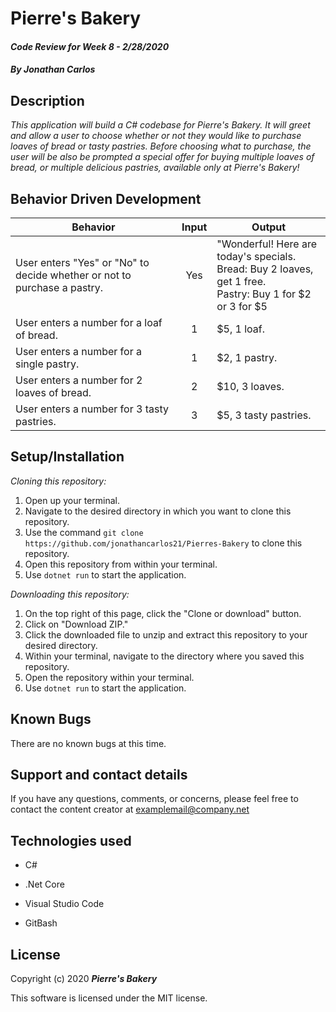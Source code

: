 # Pierre's Bakery

#### _Code Review for Week 8 - 2/28/2020_

#### _By Jonathan Carlos_

## **Description**

_This application will build a C# codebase for Pierre's Bakery. It will greet and allow a user to choose whether or not they would like to purchase loaves of bread or tasty pastries. Before choosing what to purchase, the user will be also be prompted a special offer for buying multiple loaves of bread, or multiple delicious pastries, available only at Pierre's Bakery!_

## **Behavior Driven Development**

| Behavior | Input | Output |
|----------|:-----:|--------|
| User enters "Yes" or "No" to decide whether or not to purchase a pastry. | Yes | "Wonderful! Here are today's specials. <br> Bread: Buy 2 loaves, get 1 free. <br> Pastry: Buy 1 for $2 or 3 for $5 |
| User enters a number for a loaf of bread. | 1 | $5, 1 loaf. |
| User enters a number for a single pastry. | 1 | $2, 1 pastry. |
| User enters a number for 2 loaves of bread. | 2 | $10, 3 loaves. |
| User enters a number for 3 tasty pastries. | 3 | $5, 3 tasty pastries. |

## **Setup/Installation**

*Cloning this repository:*
1. Open up your terminal.
2. Navigate to the desired directory in which you want to clone this repository.
3. Use the command `git clone https://github.com/jonathancarlos21/Pierres-Bakery` to clone this repository.
4. Open this repository from within your terminal.
5. Use `dotnet run` to start the application.

*Downloading this repository:*
1. On the top right of this page, click the "Clone or download" button.
2. Click on "Download ZIP."
3. Click the downloaded file to unzip and extract this repository to your desired directory.
4. Within your terminal, navigate to the directory where you saved this repository.
5. Open the repository within your terminal.
6. Use `dotnet run` to start the application.

## **Known Bugs**

There are no known bugs at this time.

## **Support and contact details**

If you have any questions, comments, or concerns, please feel free to contact the content creator at examplemail@company.net 

## **Technologies used**

* C#

* .Net Core

* Visual Studio Code

* GitBash

## **License**

Copyright (c) 2020 **_Pierre's Bakery_**

This software is licensed under the MIT license.